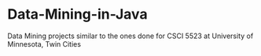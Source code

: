 # Data-Mining-in-Java

Data Mining projects similar to the ones done for CSCI 5523 at University of Minnesota, Twin Cities
